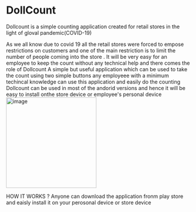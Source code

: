 # DollCount
Dollcount is a simple counting application created for retail stores in the light of gloval pandemic(COVID-19)

As we all know due to covid 19 all the retail stores were forced to empose restrictions on customers and one of the main restriction  is to limit the number of people coming into the store .
It will be very easy for an employee to keep the count without any technical help and there comes the role of Dollcount
A simple but  useful application which can be used to take the count using two simple buttons 
any employeee with a minimum techincal knowledge can use this application and easily do the counting
Dollcount can be used in most of the andorid versions and hence it will be easy to install onthe store device or employee's personal device
<img width="246" alt="image" src="https://user-images.githubusercontent.com/83015150/115801588-be03be80-a3fa-11eb-8555-7615fd9d6975.png">


HOW IT WORKS ?
Anyone can download the application fronm play store and eaisly install it on your perosonal device or store device

